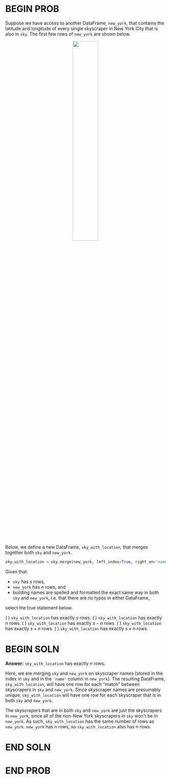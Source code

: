 # BEGIN PROB

Suppose we have access to another DataFrame, `new_york`, that contains the latitude and longitude of every single skyscraper in New York City that is also in `sky`. The first few rows of `new_york` are shown below.

<center><img src='../assets/images/wi22-midterm/ny.png' width=40%></center>

Below, we define a new DataFrame, `sky_with_location`, that merges together both `sky` and `new_york`.

```py
sky_with_location = sky.merge(new_york, left_index=True, right_on='name')
```

Given that:

- `sky` has $s$ rows,
- `new_york` has $n$ rows, and 
- building names are spelled and formatted the exact same way in both `sky` and `new_york`, i.e. that there are no typos in either DataFrame,

select the true statement below.

( ) `sky_with_location` has exactly $s$ rows.
( ) `sky_with_location` has exactly $n$ rows.
( ) `sky_with_location` has exactly $s - n$ rows.
( ) `sky_with_location` has exactly $s + n$ rows.
( ) `sky_with_location` has exactly $s \times n$ rows.

# BEGIN SOLN

**Answer:** `sky_with_location` has exactly $n$ rows.

Here, we are merging `sky` and `new_york` on skyscraper names (stored in the index in `sky` and in the `'name'` column in `new_york`). The resulting DataFrame, `sky_with_location`, will have one row for each "match" between skyscrapers in `sky` and `new_york`. Since skyscraper names are presumably unique, `sky_with_location` will have one row for each skyscraper that is in both `sky` and `new_york`.

The skyscrapers that are in both `sky` and `new_york` are just the skyscrapers in `new_york`, since all of the non-New York skyscrapers in `sky` won't be in `new_york`. As such, `sky_with_location` has the same number of rows as `new_york`. `new_york` has $n$ rows, so `sky_with_location` also has $n$ rows.

# END SOLN

# END PROB